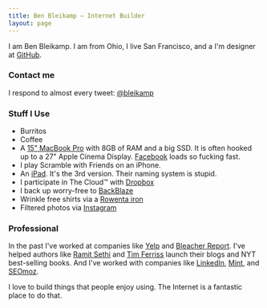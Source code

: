 ```yaml
---
title: Ben Bleikamp — Internet Builder
layout: page
---
```


I am Ben Bleikamp. I am from Ohio, I live San Francisco, and a I'm designer at
[GitHub](http://github.com).

### Contact me

I respond to almost every tweet: [@bleikamp](http://twitter.com/bleikamp)

### Stuff I Use

* Burritos
* Coffee
* A [15" MacBook Pro](http://apple.com) with 8GB of RAM and a big SSD. It is often hooked up
to a 27" Apple Cinema Display. [Facebook](http://facebook.com) loads so fucking fast.
* I play Scramble with Friends on an iPhone.
* An [iPad](http://apple.com/ipad). It's the 3rd version. Their naming system is stupid.
* I participate in The Cloud™ with [Dropbox](http://dropbox.com)
* I back up worry-free to [BackBlaze](http://backblaze.com)
* Wrinkle free shirts via a [Rowenta iron](http://www.amazon.com/Rowenta-DW8080-400-Hole-Stainless-Soleplate/dp/B00305H9U6/ref=sr_1_1?ie=UTF8&qid=1336728600&sr=8-1)
* Filtered photos via [Instagram](http://instagram.com)

### Professional

In the past I've worked at companies like [Yelp](http://yelp.com) and
[Bleacher Report](http://bleacherreport.com). I've helped authors like
[Ramit Sethi](http://iwillteachyoutoberich.com) and
[Tim Ferriss](http://fourhourworkweek.com) launch their blogs and NYT best-selling
books. And I've worked with companies like [LinkedIn](http://linkedin.com),
[Mint](http://mint.com), and [SEOmoz](http://seomoz.com).

I love to build things that people enjoy using. The Internet is a fantastic
place to do that.

